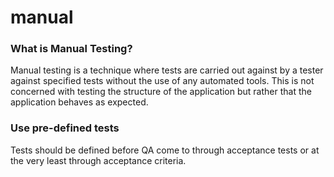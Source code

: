 # manual

### What is Manual Testing? <a id="IntroductiontoManualTesting-WhatisManualTesting?"></a>

Manual testing is a technique where tests are carried out against by a tester against specified tests without the use of any automated tools. This is not concerned with testing the structure of the application but rather that the application behaves as expected.

### Use pre-defined tests <a id="ApproachtoManualTesting-Usepre-definedtests"></a>

Tests should be defined before QA come to through acceptance tests or at the very least through acceptance criteria.

